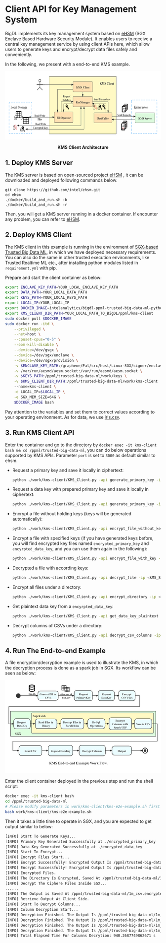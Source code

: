 # Client API for Key Management System

BigDL implements its key management system based on [eHSM](https://github.com/intel/ehsm/) (SGX Enclave Based Hardware Security Module). It enables users to receive a central key management service by using client APIs here, which allow users to generate keys and encrypt/decrypt data files safely and conveniently.

In the following, we present with a end-to-end  KMS example.

<div align="center">
<p align="center"> <img src="../../docs/readthedocs/image/KMS-Client.png" height="220px"><br></p>

**KMS Client Architecture**

</div>

## 1. Deploy KMS Server

The KMS server is based on open-sourced project [eHSM](https://github.com/intel/ehsm/) , it can be downloaded and deployed following commands below:

```
git clone https://github.com/intel/ehsm.git 
cd ehsm
./docker/build_and_run.sh -b
./docker/build_and_run.sh -r
```

Then, you will get a KMS server running in a docker container. If encounter any problem, you can refer to [eHSM](https://github.com/intel/ehsm/).

## 2. Deploy KMS Client

The KMS client in this example is running in the environment of [SGX-based Trusted Big Data ML](https://github.com/intel-analytics/BigDL/tree/branch-2.0/ppml/trusted-big-data-ml/python/docker-graphene), in which we have deployed necessary requirements. You can also do the same in other trusted execution environments, like Trusted Realtime ML etc., after installing python modules listed in `requirement.yml` with pip. 

Prepare and start the client container as below:

```bash
export ENCLAVE_KEY_PATH=YOUR_LOCAL_ENCLAVE_KEY_PATH
export DATA_PATH=YOUR_LOCAL_DATA_PATH
export KEYS_PATH=YOUR_LOCAL_KEYS_PATH
export LOCAL_IP=YOUR_LOCAL_IP
export DOCKER_IMAGE=intelanalytics/bigdl-ppml-trusted-big-data-ml-python-graphene:0.14.0-SNAPSHOT
export KMS_CLIENT_DIR_PATH=YOUR_LOCAL_PATH_TO_BigDL/ppml/kms-client
sudo docker pull $DOCKER_IMAGE
sudo docker run -itd \
    --privileged \
    --net=host \
    --cpuset-cpus="0-5" \
    --oom-kill-disable \
    --device=/dev/gsgx \
    --device=/dev/sgx/enclave \
    --device=/dev/sgx/provision \
    -v $ENCLAVE_KEY_PATH:/graphene/Pal/src/host/Linux-SGX/signer/enclave-key.pem \
    -v /var/run/aesmd/aesm.socket:/var/run/aesmd/aesm.socket \
    -v $KEYS_PATH:/ppml/trusted-big-data-ml/work/keys \
    -v $KMS_CLIENT_DIR_PATH:/ppml/trusted-big-data-ml/work/kms-client
    --name=kms-client \
    -e LOCAL_IP=$LOCAL_IP \
    -e SGX_MEM_SIZE=64G \
    $DOCKER_IMAGE bash
```

Pay attention to the variables and set them to correct values according to your operating environment. As for data, we use [iris.csv](https://www.kaggle.com/saurabh00007/iriscsv).

## 3. Run KMS Client API

Enter the container and go to the directory by `docker exec -it kms-client bash && cd /ppml/trusted-big-data-ml`, you can do below operations supported by KMS APIs. Parameter `port` is set to `3000` as default similar to ehsm.

- Request a primary key and save it locally in ciphertext:

  ```bash
  python ./work/kms-client/KMS_Client.py -api generate_primary_key -ip <kMS_SERVER_IP> [-port <KMS_SERVER_PORT>]
  ```

- Request a data key with prepared primary key and save it locally in ciphertext:

  ```bash
  python ./work/kms-client/KMS_Client.py -api generate_primary_key -ip <kMS_SERVER_IP> [-port <KMS_SERVER_PORT>] -pkp <PRIMARYED_KEY_PATH>
  ```

- Encrypt a file without holding keys (keys will be generated automatically):

  ```bash
  python ./work/kms-client/KMS_Client.py -api encrypt_file_without_key -ip <kMS_SERVER_IP> [-port <KMS_SERVER_PORT>] -dfp DATA_FILE_PATH
  ```

- Encrypt a file with specified keys (if you have generated keys before, you will find encrypted key files named `encrypted_primary_key` and `encyrpted_data_key`, and you can use them again in the following):

  ```bash
  python ./work/kms-client/KMS_Client.py -api encrypt_file_with_key -ip <kMS_SERVER_IP> [-port <KMS_SERVER_PORT>] -pkp <PRIMARYED_KEY_PATH> -dkp <DATA_KEY_PATH> -dfp DATA_FILE_PATH
  ```

- Decrypted a file with according keys:

  ```bash
  python ./work/kms-client/KMS_Client.py -api decrypt_file -ip <kMS_SERVER_IP> [-port <KMS_SERVER_PORT>] -pkp <PRIMARYED_KEY_PATH> -dkp <DATA_KEY_PATH> -dfp ENCYRPTED_DATA_FILE_PATH
  ```

- Encrypt all files under a directory:

  ```bash
  python ./work/kms-client/KMS_Client.py -api encrypt_directory -ip <kMS_SERVER_IP> [-port <KMS_SERVER_PORT>] -dir <DIRECTORY_TO_BE_ENCRYPTED>
  ```

- Get plaintext data key from a `encyrpted_data_key`:

  ```bash
  python ./work/kms-client/KMS_Client.py -api get_data_key_plaintext -ip <kMS_SERVER_IP> [-port <KMS_SERVER_PORT>] -pkp <PRIMARYED_KEY_PATH> -dkp <DATA_KEY_PATH>
  ```

- Decrypt columns of CSVs under a directory:

  ```bash
  python ./work/kms-client/KMS_Client.py -api decrypt_csv_columns -ip <kMS_SERVER_IP> [-port <KMS_SERVER_PORT>] -pkp <PRIMARYED_KEY_PATH> -dkp <DATA_KEY_PATH> -dir <DIRECTORY_TO_BE_ENCRYPTED>
  ```

  

## 4. Run The End-to-end Example

A file encryption/decryption example is used to illustrate the KMS, in which the decryption process is done as a spark job in SGX. Its workflow can be seen as below:

<div align="center">

<p align="center"> <img src="../../docs/readthedocs/image/KMS_End-to-end_Example.png" height="300px"><br></p>

</div>

Enter the client container deployed in the previous step and run the shell script:

```bash
docker exec -it kms-client bash
cd /ppml/trusted-big-data-ml
# Please modify parameters in work/kms-client/kms-e2e-example.sh first according to your environment
bash work/kms-client/kms-e2e-example.sh
```

Then it takes a little time to operate in SGX, and you are expected to get output similar to below:

```bash
[INFO] Start To Generate Keys...
[INFO] Primary Key Generated Successfully at ./encrypted_primary_key
[INFO] Data Key Generated Successfully at ./encrypted_data_key
[INFO] Start To Encrypt...
[INFO] Encrypt Files Start...
[INFO] Encrypt Successfully! Encrypted Output Is /ppml/trusted-big-data-ml/1m_csv.encrypted/tmp_mock_r_table.csv.encrypted
[INFO] Encrypt Successfully! Encrypted Output Is /ppml/trusted-big-data-ml/1m_csv.encrypted/tmp_mock_a_table.csv.encrypted
[INFO] Encrypted Files.
[INFO] The Directory Is Encrypted, Saved At /ppml/trusted-big-data-ml/1m_csv.encrypted
[INFO] Decrypt The Ciphere Files Inside SGX...
......
[INFO] The Output is Saved At /ppml/trusted-big-data-ml/1m_csv.encrypted.col_encrypted
[INFO] Retrieve Output At Client Side.
[INFO] Start To Decrypt Columns...
[INFO] Column Decryption Start...
[INFO] Decryption Finished. The Output Is /ppml/trusted-big-data-ml/1m_csv.encrypted.col_encrypted/tmp_mock_a_table.csv.encrypted/part-00001-7357c8d7-33bd-4173-b306-6fdbe5657591-c000.csv.col_decrypted
[INFO] Decryption Finished. The Output Is /ppml/trusted-big-data-ml/1m_csv.encrypted.col_encrypted/tmp_mock_a_table.csv.encrypted/part-00000-7357c8d7-33bd-4173-b306-6fdbe5657591-c000.csv.col_decrypted
[INFO] Decryption Finished. The Output Is /ppml/trusted-big-data-ml/1m_csv.encrypted.col_encrypted/tmp_mock_r_table.csv.encrypted/part-00001-471c79f6-3071-4218-bc2a-fefd11fad35b-c000.csv.col_decrypted
[INFO] Decryption Finished. The Output Is /ppml/trusted-big-data-ml/1m_csv.encrypted.col_encrypted/tmp_mock_r_table.csv.encrypted/part-00000-471c79f6-3071-4218-bc2a-fefd11fad35b-c000.csv.col_decrypted
[INFO] Total Elapsed Time For Columns Decrytion: 940.2687749862671 s
```

